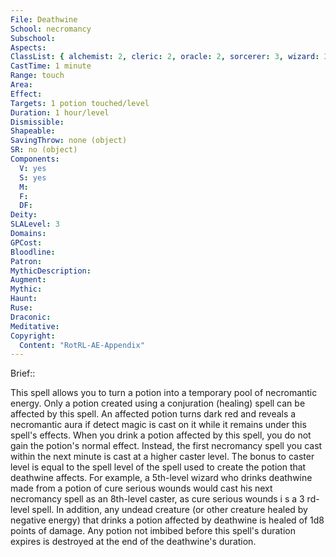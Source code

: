 ```yaml
---
File: Deathwine
School: necromancy
Subschool: 
Aspects: 
ClassList: { alchemist: 2, cleric: 2, oracle: 2, sorcerer: 3, wizard: 3, witch: 3 }
CastTime: 1 minute
Range: touch
Area: 
Effect: 
Targets: 1 potion touched/level
Duration: 1 hour/level
Dismissible: 
Shapeable: 
SavingThrow: none (object)
SR: no (object)
Components:
  V: yes
  S: yes
  M: 
  F: 
  DF: 
Deity: 
SLALevel: 3
Domains: 
GPCost: 
Bloodline: 
Patron: 
MythicDescription: 
Augment: 
Mythic: 
Haunt: 
Ruse: 
Draconic: 
Meditative: 
Copyright:
  Content: "RotRL-AE-Appendix"
---
```

Brief:: 

This spell allows you to turn a potion into a temporary pool of necromantic energy. Only a potion created using a conjuration (healing) spell can be affected by this spell. An affected potion turns dark red and reveals a necromantic aura if detect magic is cast on it while it remains under this spell's effects.  When you drink a potion affected by this spell, you do not gain the potion's normal effect. Instead, the first necromancy spell you cast within the next minute is cast at a higher caster level. The bonus to caster level is equal to the spell level of the spell used to create the potion that deathwine affects. For example, a 5th-level wizard who drinks deathwine made from a potion of cure serious wounds would cast his next necromancy spell as an 8th-level caster, as cure serious wounds i s a 3 rd-level spell.  In addition, any undead creature (or other creature healed by negative energy) that drinks a potion affected by deathwine is healed of 1d8 points of damage. Any potion not imbibed before this spell's duration expires is destroyed at the end of the deathwine's duration.
